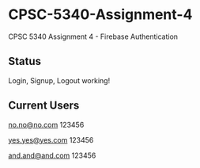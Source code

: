 # CPSC-5340-Assignment-4
CPSC 5340 Assignment 4 - Firebase Authentication

## Status
Login, Signup, Logout working!


## Current Users

no.no@no.com           123456

yes.yes@yes.com        123456

and.and@and.com        123456
